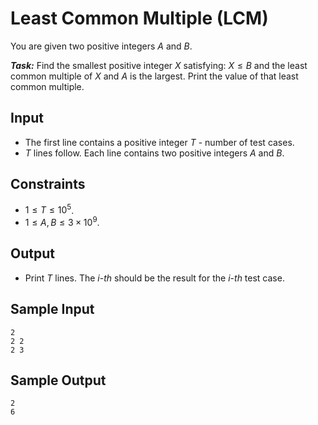 # Least Common Multiple (LCM)

You are given two positive integers $A$ and $B$.

***Task:*** Find the smallest positive integer $X$ satisfying: $X≤B$ and the least common multiple of $X$ and $A$ is the largest. Print the value of that least common multiple.

## Input

- The first line contains a positive integer $T$ - number of test cases.
- $T$ lines follow. Each line contains two positive integers $A$ and $B$.

## Constraints

- $1≤T ≤ 10^5$.
- $1≤A,B ≤ 3×10^9$. 

## Output

- Print $T$ lines. The $i$-$th$ should be the result for the $i$-$th$ test case.

## Sample Input

```
2
2 2
2 3
```

## Sample Output

```
2
6
```